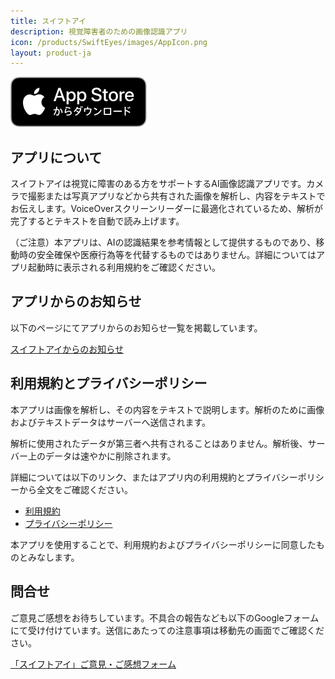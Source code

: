 ```yaml
---
title: スイフトアイ
description: 視覚障害者のための画像認識アプリ
icon: /products/SwiftEyes/images/AppIcon.png
layout: product-ja
---
```

[![Download on the App Store](/images/AppStoreJP.svg)](https://apps.apple.com/jp/app/%E3%82%B9%E3%82%A4%E3%83%95%E3%83%88%E3%82%A2%E3%82%A4/id6742831929)

## アプリについて

スイフトアイは視覚に障害のある方をサポートするAI画像認識アプリです。カメラで撮影または写真アプリなどから共有された画像を解析し、内容をテキストでお伝えします。VoiceOverスクリーンリーダーに最適化されているため、解析が完了するとテキストを自動で読み上げます。

（ご注意）本アプリは、AIの認識結果を参考情報として提供するものであり、移動時の安全確保や医療行為等を代替するものではありません。詳細についてはアプリ起動時に表示される利用規約をご確認ください。

## アプリからのお知らせ

以下のページにてアプリからのお知らせ一覧を掲載しています。

[スイフトアイからのお知らせ](https://moutend.github.io/products/SwiftEyes/ja/news/)

## 利用規約とプライバシーポリシー

本アプリは画像を解析し、その内容をテキストで説明します。解析のために画像およびテキストデータはサーバーへ送信されます。

解析に使用されたデータが第三者へ共有されることはありません。解析後、サーバー上のデータは速やかに削除されます。

詳細については以下のリンク、またはアプリ内の利用規約とプライバシーポリシーから全文をご確認ください。

- [利用規約](https://moutend.github.io/products/SwiftEyes/ja/terms-of-service.html)
- [プライバシーポリシー](https://moutend.github.io/products/SwiftEyes/ja/privacy-policy.html)

本アプリを使用することで、利用規約およびプライバシーポリシーに同意したものとみなします。

## 問合せ

ご意見ご感想をお待ちしています。不具合の報告なども以下のGoogleフォームにて受け付けています。送信にあたっての注意事項は移動先の画面でご確認ください。

[「スイフトアイ」ご意見・ご感想フォーム](https://docs.google.com/forms/d/e/1FAIpQLSec75XpVnl6Ad8vt0EuaIUHdaXD1HXw6Z-wz8JTspR4erehTw/viewform?usp=header)

